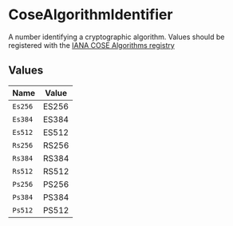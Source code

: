 # CoseAlgorithmIdentifier

A number identifying a cryptographic algorithm. Values should be registered with the <a  href="https:www.iana.orgassignmentscosecose.xhtml#algorithms">IANA COSE Algorithms registry<a>


## Values

| Name    | Value   |
| ------- | ------- |
| `Es256` | ES256   |
| `Es384` | ES384   |
| `Es512` | ES512   |
| `Rs256` | RS256   |
| `Rs384` | RS384   |
| `Rs512` | RS512   |
| `Ps256` | PS256   |
| `Ps384` | PS384   |
| `Ps512` | PS512   |